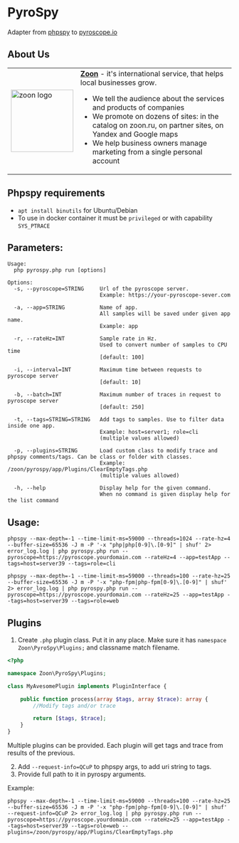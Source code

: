 # PyroSpy
Adapter from [phpspy](https://github.com/adsr/phpspy) to [pyroscope.io](https://pyroscope.io)

## About Us
<table width="100%" border="0" cellspacing="0" cellpadding="0">
  <tr>
    <td>
      <a href="https://company.zoon.ru">
        <img src="https://company.zoon.ru/images/logo.svg" width="140" alt="zoon logo"/>
      </a>
    </td>
    <td>
        <b><a href="https://zoon.ru/" target="_blank">Zoon</a></b> - it's international service, that helps local businesses grow.
        <ul>
            <li>We tell the audience about the services and products of companies</li>
            <li>We promote on dozens of sites: in the catalog on zoon.ru, on partner sites, on Yandex and Google maps</li>
            <li>We help business owners manage marketing from a single personal account</li>
        </ul>
    </td>
  </tr>
</table>

## Phpspy requirements
- `apt install binutils` for Ubuntu/Debian
- To use in docker container it must be `privileged` or with capability `SYS_PTRACE`

## Parameters:
```text
Usage:
  php pyrospy.php run [options]

Options:
  -s, --pyroscope=STRING     Url of the pyroscope server. 
                             Example: https://your-pyroscope-sever.com
                             
  -a, --app=STRING           Name of app. 
                             All samples will be saved under given app name.
                             Example: app
                             
  -r, --rateHz=INT           Sample rate in Hz. 
                             Used to convert number of samples to CPU time 
                             [default: 100]
                             
  -i, --interval=INT         Maximum time between requests to pyroscope server 
                             [default: 10]
                             
  -b, --batch=INT            Maximum number of traces in request to pyroscope server 
                             [default: 250]
                             
  -t, --tags=STRING=STRING   Add tags to samples. Use to filter data inside one app.
                             Example: host=server1; role=cli 
                             (multiple values allowed)
                             
  -p, --plugins=STRING       Load custom class to modify trace and phpspy comments/tags. Can be class or folder with classes.
                             Example: /zoon/pyrospy/app/Plugins/ClearEmptyTags.php
                             (multiple values allowed)
                             
  -h, --help                 Display help for the given command. 
                             When no command is given display help for the list command

```

## Usage:
```shell
phpspy --max-depth=-1 --time-limit-ms=59000 --threads=1024 --rate-hz=4 --buffer-size=65536 -J m -P '-x "php|php[0-9]\.[0-9]" | shuf' 2> error_log.log | php pyrospy.php run --pyroscope=https://pyroscope.yourdomain.com --rateHz=4 --app=testApp --tags=host=server39 --tags=role=cli

phpspy --max-depth=-1 --time-limit-ms=59000 --threads=100 --rate-hz=25 --buffer-size=65536 -J m -P '-x "php-fpm|php-fpm[0-9]\.[0-9]" | shuf' 2> error_log.log | php pyrospy.php run --pyroscope=https://pyroscope.yourdomain.com --rateHz=25 --app=testApp --tags=host=server39 --tags=role=web
```

## Plugins

1. Create `.php` plugin class. Put it in any place. Make sure it has `namespace Zoon\PyroSpy\Plugins;` and classname match filename.
```php
<?php

namespace Zoon\PyroSpy\Plugins;

class MyAvesomePlugin implements PluginInterface {

    public function process(array $tags, array $trace): array {
        //Modify tags and/or trace

        return [$tags, $trace];
    }
}
```
Multiple plugins can be provided. Each plugin will get tags and trace from results of the previous.

2. Add `--request-info=QCuP` to phpspy args, to add uri string to tags.
3. Provide full path to it in pyrospy arguments.

Example:
```shell
phpspy --max-depth=-1 --time-limit-ms=59000 --threads=100 --rate-hz=25 --buffer-size=65536 -J m -P '-x "php-fpm|php-fpm[0-9]\.[0-9]" | shuf' --request-info=QCuP 2> error_log.log | php pyrospy.php run --pyroscope=https://pyroscope.yourdomain.com --rateHz=25 --app=testApp --tags=host=server39 --tags=role=web --plugins=/zoon/pyrospy/app/Plugins/ClearEmptyTags.php
```